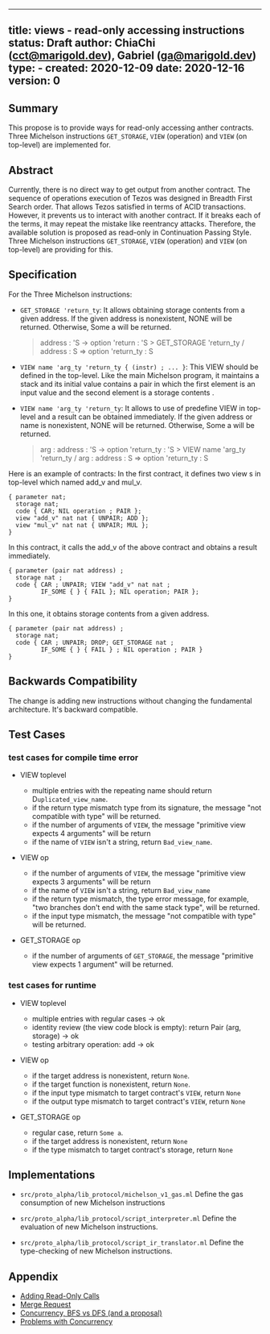 
---
title: views - read-only accessing instructions
status: Draft
author: ChiaChi (cct@marigold.dev), Gabriel (ga@marigold.dev)
type: -
created: 2020-12-09
date: 2020-12-16
version: 0
---

## Summary

This propose is to provide ways for read-only accessing anther contracts. Three Michelson instructions `GET_STORAGE`, `VIEW` (operation) and `VIEW` (on top-level) are implemented for.

## Abstract

Currently, there is no direct way to get output from another contract. The sequence of operations execution of Tezos was designed in Breadth First Search order. That allows Tezos satisfied in terms of ACID transactions. However, it prevents us to interact with another contract. If it breaks each of the terms, it may repeat the mistake like reentrancy attacks. Therefore, the available solution is proposed as read-only in Continuation Passing Style. Three Michelson instructions `GET_STORAGE`, `VIEW` (operation) and `VIEW` (on top-level) are providing for this.  

## Specification

For the Three Michelson instructions:

- `GET_STORAGE 'return_ty`: It allows obtaining storage contents from a given address. If the given address is nonexistent, NONE will be returned. Otherwise, Some a will be returned.
    
    > address : 'S -> option 'return : 'S
    >\> GET_STORAGE 'return_ty / address : S => option 'return_ty : S
       
- `VIEW name 'arg_ty 'return_ty { (instr) ; ... }`: This VIEW should be defined in the top-level. Like the main Michelson program, it maintains a stack and its initial value contains a pair in which the first element is an input value and the second element is a storage contents .

- `VIEW name 'arg_ty 'return_ty`: It allows to use of predefine VIEW in top-level and a result can be obtained immediately. If the given address or name is nonexistent, NONE will be returned. Otherwise, Some a will be returned.

    > arg : address : 'S -> option 'return_ty : 'S
    >\> VIEW name 'arg_ty 'return_ty / arg : address : S => option 'return_ty : S
    
Here is an example of contracts: In the first contract, it defines two view s in top-level which named add_v and mul_v.

    { parameter nat;
      storage nat;
      code { CAR; NIL operation ; PAIR };
      view "add_v" nat nat { UNPAIR; ADD };
      view "mul_v" nat nat { UNPAIR; MUL };
    }
    
In this contract, it calls the add_v of the above contract and obtains a result immediately.

    { parameter (pair nat address) ;
      storage nat ;
      code { CAR ; UNPAIR; VIEW "add_v" nat nat ;
             IF_SOME { } { FAIL }; NIL operation; PAIR }; 
    }
    
In this one, it obtains storage contents from a given address.

    { parameter (pair nat address) ;
      storage nat;
      code { CAR ; UNPAIR; DROP; GET_STORAGE nat ;
             IF_SOME { } { FAIL } ; NIL operation ; PAIR }
    }

## Backwards Compatibility

The change is adding new instructions without changing the fundamental architecture. It's backward compatible.

## Test Cases

### test cases for compile time error 
- VIEW toplevel
    - multiple entries with the repeating name should return D`uplicated_view_name`.
    - if the return type mismatch type from its signature, the message "not compatible with type" will be returned.
    - if the number of arguments of `VIEW`, the message "primitive view expects 4 arguments" will be return
    - if the name of `VIEW` isn't a string, return `Bad_view_name`.

- VIEW op
    - if the number of arguments of `VIEW`, the message "primitive view expects 3 arguments" will be return
    - if the name of `VIEW` isn't a string, return `Bad_view_name`
    - if the return type mismatch, the type error message, for example, "two branches don't end with the same stack type", will be returned.
    - if the input type mismatch, the message "not compatible with type" will be returned.


- GET_STORAGE op
    - if the number of arguments of `GET_STORAGE`, the message "primitive view expects 1 argument" will be returned.


### test cases for runtime
- VIEW toplevel
    - multiple entries with regular cases → ok
    - identity review (the view code block is empty): return Pair (arg, storage) → ok
    - testing arbitrary operation: add → ok

- VIEW op
    - if the target address is nonexistent, return `None`.
    - if the target function is nonexistent, return `None`.
    - if the input type mismatch to target contract's `VIEW`, return `None`
    - if the output type mismatch to target contract's `VIEW`, return `None`

- GET_STORAGE op
    - regular case, return `Some a`.
    - if the target address is nonexistent, return `None`
    - if the type mismatch to target contract's storage, return `None`

## Implementations

- `src/proto_alpha/lib_protocol/michelson_v1_gas.ml`
Define the gas consumption of new Michelson instructions

- `src/proto_alpha/lib_protocol/script_interpreter.ml`
Define the evaluation of new Michelson instructions.

- `src/proto_alpha/lib_protocol/script_ir_translator.ml`
Define the type-checking of new Michelson instructions.

## Appendix

- [Adding Read-Only Calls](https://forum.tezosagora.org/t/adding-read-only-calls/1227)
- [Merge Request](https://gitlab.com/tezos/tezos/-/merge_requests/2359)
- [Concurrency, BFS vs DFS (and a proposal)](https://forum.tezosagora.org/t/concurrency-bfs-vs-dfs-and-a-proposal/1994)
- [Problems with Concurrency](https://forum.tezosagora.org/t/problems-with-concurrency/1771)

